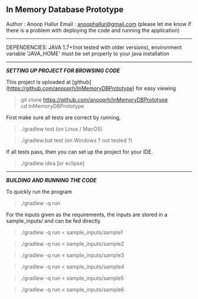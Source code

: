 In Memory Database Prototype
--------
Author : Anoop Hallur
Email  : anoophallur@gmail.com
(please let me  know if there is a problem with deploying the code and running the application)

***

DEPENDENCIES: JAVA 1.7+(not tested with older versions), 
environment variable 'JAVA_HOME' must be set properly to your java installation

***

***SETTING UP PROJECT FOR BROWSING CODE***

This project is uploaded at [github] (https://github.com/anooprh/InMemoryDBPrototype) for easy viewing

> git clone https://github.com/anooprh/InMemoryDBPrototype    
> cd InMemoryDBPrototype

First make sure all tests are correct by running, 

> ./gradlew test (on Linux / MacOS) 

> ./gradlew.bat test (on Windows ? not tested ?)

If all tests pass, then you can set up the project for your IDE. 
 
> ./gradlew idea [or eclipse] 


***

***BUILDING AND RUNNING THE CODE***

To quickly run the program

> ./gradlew -q run

For the inputs given as the requirements, the inputs are stored in a sample_inputs/ and can be fed directly

> ./gradlew -q run < sample_inputs/sample1

> ./gradlew -q run < sample_inputs/sample2

> ./gradlew -q run < sample_inputs/sample3

> ./gradlew -q run < sample_inputs/sample4

> ./gradlew -q run < sample_inputs/sample5

> ./gradlew -q run < sample_inputs/sample6



